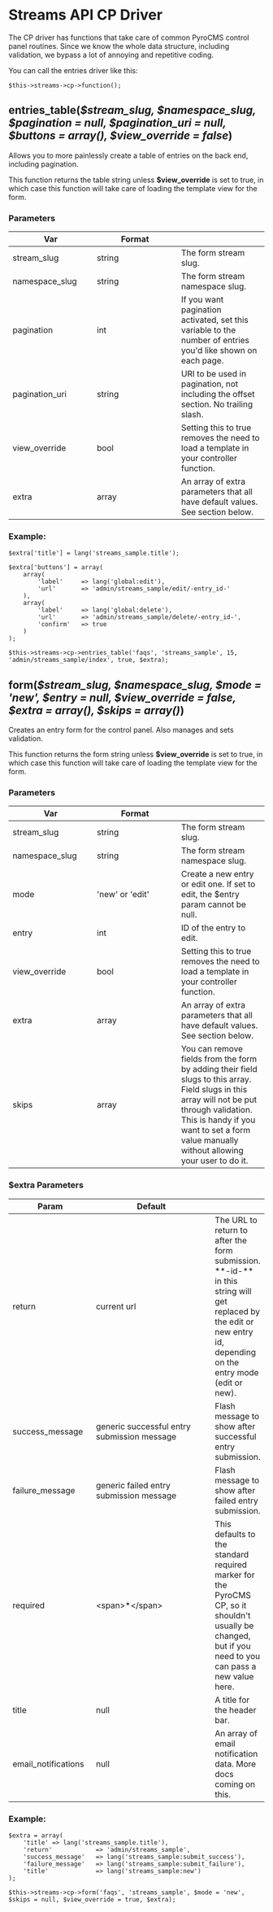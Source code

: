 # Streams API CP Driver

The CP driver has functions that take care of common PyroCMS control panel routines. Since we know the whole data structure, including validation, we bypass a lot of annoying and repetitive coding.

You can call the entries driver like this:

	$this->streams->cp->function();

## entries\_table(<var>$stream_slug, $namespace_slug, $pagination = null, $pagination_uri = null, $buttons = array(), $view_override = false</var>)

Allows you to more painlessly create a table of entries on the back end, including pagination.

This function returns the table string unless **$view_override** is set to true, in which case this function will take care of loading the template view for the form.

### Parameters

<table cellpadding="0" cellspacing="0" class="docs_table"> 
	<thead> 
	<tr> 
		<th width="150">Var</th> 
		<th width="150">Format</th> 
		<th></th> 
	</tr>
	</thead>
	<tbody> 
	<tr> 
		<td>stream_slug</td>
		<td>string</td>
		<td>The form stream slug.</td>
	</tr> 
	<tr> 
		<td>namespace_slug</td>
		<td>string</td>
		<td>The form stream namespace slug.</td>
	</tr> 
	<tr> 
		<td>pagination</td>
		<td>int</td>
		<td>If you want pagination activated, set this variable to the number of entries you'd like shown on each page.</td>
	</tr>
	<tr> 
		<td>pagination_uri</td>
		<td>string</td>
		<td>URI to be used in pagination, not including the offset section. No trailing slash.</td>
	</tr>
	<tr> 
		<td>view_override</td>
		<td>bool</td>
		<td>Setting this to true removes the need to load a template in your controller function.</td>
	</tr>
	<tr> 
		<td>extra</td>
		<td>array</td>
		<td>An array of extra parameters that all have default values. See section below.</td>
	</tr>
</table>

### Example:

	$extra['title'] = lang('streams_sample.title');

	$extra['buttons'] = array(
		array(
			'label' 	=> lang('global:edit'),
			'url' 		=> 'admin/streams_sample/edit/-entry_id-'
		),
		array(
			'label'		=> lang('global:delete'),
			'url' 		=> 'admin/streams_sample/delete/-entry_id-',
			'confirm'	=> true
		)
	);
	
	$this->streams->cp->entries_table('faqs', 'streams_sample', 15, 'admin/streams_sample/index', true, $extra);

## form(<var>$stream\_slug, $namespace\_slug, $mode = 'new', $entry = null, $view\_override = false, $extra = array(), $skips = array()</var>)

Creates an entry form for the control panel. Also manages and sets validation.

This function returns the form string unless **$view_override** is set to true, in which case this function will take care of loading the template view for the form.

### Parameters

<table cellpadding="0" cellspacing="0" class="docs_table"> 
	<thead> 
	<tr> 
		<th width="150">Var</th> 
		<th width="150">Format</th> 
		<th></th> 
	</tr>
	</thead>
	<tbody> 
	<tr> 
		<td>stream_slug</td>
		<td>string</td>
		<td>The form stream slug.</td>
	</tr> 
	<tr> 
		<td>namespace_slug</td>
		<td>string</td>
		<td>The form stream namespace slug.</td>
	</tr> 
	<tr> 
		<td>mode</td>
		<td>'new' or 'edit'</td>
		<td>Create a new entry or edit one. If set to edit, the $entry param cannot be null.</td>
	</tr>
	<tr> 
		<td>entry</td>
		<td>int</td>
		<td>ID of the entry to edit.</td>
	</tr>
	<tr> 
		<td>view_override</td>
		<td>bool</td>
		<td>Setting this to true removes the need to load a template in your controller function.</td>
	</tr>
	<tr> 
		<td>extra</td>
		<td>array</td>
		<td>An array of extra parameters that all have default values. See section below.</td>
	</tr>
	<tr> 
		<td>skips</td>
		<td>array</td>
		<td>You can remove fields from the form by adding their field slugs to this array. Field slugs in this array will not be put through validation. This is handy if you want to set a form value manually without allowing your user to do it.</td>
	</tr>
</table>

### $extra Parameters

<table cellpadding="0" cellspacing="0" class="docs_table"> 
	<thead> 
	<tr> 
		<th width="150">Param</th> 
		<th width="250">Default</th> 
		<th></th> 
	</tr>
	</thead>
	<tbody> 
	<tr> 
		<td>return</td>
		<td>current url</td>
		<td>The URL to return to after the form submission. **-id-** in this string will get replaced by the edit or new entry id, depending on the entry mode (edit or new).</td>
	</tr> 
	<tr> 
		<td>success_message</td>
		<td>generic successful entry submission message</td>
		<td>Flash message to show after successful entry submission.</td>
	</tr> 
	<tr> 
		<td>failure_message</td>
		<td>generic failed entry submission message</td>
		<td>Flash message to show after failed entry submission.</td>
	</tr> 
	<tr> 
		<td>required</td>
		<td>&lt;span&gt;*&lt;/span&gt;</td>
		<td>This defaults to the standard required marker for the PyroCMS CP, so it shouldn't usually be changed, but if you need to you can pass a new value here.</td>
	</tr>
	<tr> 
		<td>title</td>
		<td>null</td>
		<td>A title for the header bar.</td>
	</tr> 
	<tr> 
		<td>email_notifications</td>
		<td>null</td>
		<td>An array of email notification data. More docs coming on this.</td>
	</tr> 
	</tbody>
</table>

### Example:

	$extra = array(
		'title' => lang('streams_sample.title'),
		'return'			=> 'admin/streams_sample',
		'success_message'	=> lang('streams_sample:submit_success'),
		'failure_message'	=> lang('streams_sample:submit_failure'),
		'title'				=> lang('streams_sample:new')
	);
	
	$this->streams->cp->form('faqs', 'streams_sample', $mode = 'new', $skips = null, $view_override = true, $extra);